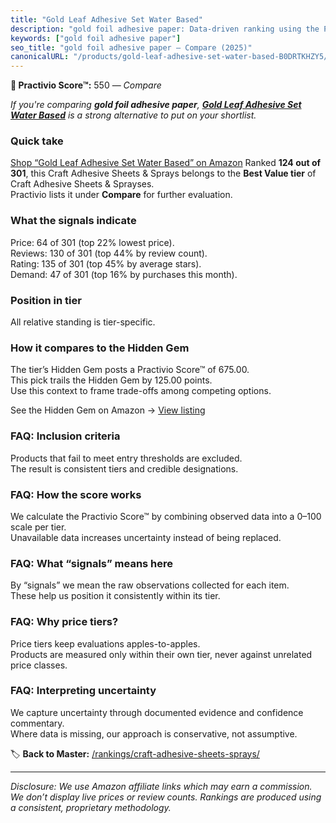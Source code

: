 ```yaml
---
title: "Gold Leaf Adhesive Set Water Based"
description: "gold foil adhesive paper: Data-driven ranking using the Practivio Score™. Positioned by quality, value, demand, findability, momentum."
keywords: ["gold foil adhesive paper"]
seo_title: "gold foil adhesive paper — Compare (2025)"
canonicalURL: "/products/gold-leaf-adhesive-set-water-based-B0DRTKHZY5/"
---
```


**🛒 Practivio Score™:** 550 — _Compare_


*If you're comparing **gold foil adhesive paper**, **[Gold Leaf Adhesive Set Water Based](https://www.amazon.com/dp/B0DRTKHZY5?tag=practivio-20)** is a strong alternative to put on your shortlist.*
### Quick take
[Shop “Gold Leaf Adhesive Set Water Based” on Amazon](https://www.amazon.com/dp/B0DRTKHZY5?tag=practivio-20)
Ranked **124 out of 301**, this Craft Adhesive Sheets & Sprays belongs to the **Best Value tier** of Craft Adhesive Sheets & Sprayses.  
Practivio lists it under **Compare** for further evaluation.

### What the signals indicate
Price: 64 of 301 (top 22% lowest price).  
Reviews: 130 of 301 (top 44% by review count).  
Rating: 135 of 301 (top 45% by average stars).  
Demand: 47 of 301 (top 16% by purchases this month).

### Position in tier
All relative standing is tier-specific.

### How it compares to the Hidden Gem
The tier’s Hidden Gem posts a Practivio Score™ of 675.00.  
This pick trails the Hidden Gem by 125.00 points.  
Use this context to frame trade-offs among competing options.  

See the Hidden Gem on Amazon → [View listing](https://www.amazon.com/dp/B0752XM8VN?tag=practivio-20)

### FAQ: Inclusion criteria
Products that fail to meet entry thresholds are excluded.  
The result is consistent tiers and credible designations.

### FAQ: How the score works
We calculate the Practivio Score™ by combining observed data into a 0–100 scale per tier.  
Unavailable data increases uncertainty instead of being replaced.

### FAQ: What “signals” means here
By “signals” we mean the raw observations collected for each item.  
These help us position it consistently within its tier.

### FAQ: Why price tiers?
Price tiers keep evaluations apples-to-apples.  
Products are measured only within their own tier, never against unrelated price classes.

### FAQ: Interpreting uncertainty
We capture uncertainty through documented evidence and confidence commentary.  
Where data is missing, our approach is conservative, not assumptive.

<!-- Missing template for Compare/CompareWithinPriceClass -->


🏷️ **Back to Master:** [/rankings/craft-adhesive-sheets-sprays/](/rankings/craft-adhesive-sheets-sprays/)

---
_Disclosure: We use Amazon affiliate links which may earn a commission. We don’t display live prices or review counts. Rankings are produced using a consistent, proprietary methodology._

